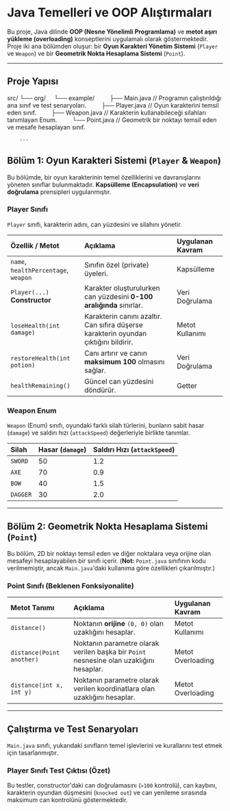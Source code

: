 # Java Temelleri ve OOP Alıştırmaları

Bu proje, Java dilinde **OOP (Nesne Yönelimli Programlama)** ve **metot aşırı yükleme (overloading)** konseptlerini uygulamalı olarak göstermektedir. Proje iki ana bölümden oluşur: bir **Oyun Karakteri Yönetim Sistemi** (`Player` ve `Weapon`) ve bir **Geometrik Nokta Hesaplama Sistemi** (`Point`).

---

##  Proje Yapısı

src/
└── org/
    └── example/
        ├── Main.java   // Programın çalıştırıldığı ana sınıf ve test senaryoları.
        ├── Player.java // Oyun karakterini temsil eden sınıf.
        ├── Weapon.java // Karakterin kullanabileceği silahları tanımlayan Enum.
        └── Point.java  // Geometrik bir noktayı temsil eden ve mesafe hesaplayan sınıf.

        ---

##  Bölüm 1: Oyun Karakteri Sistemi (`Player` & `Weapon`)

Bu bölümde, bir oyun karakterinin temel özelliklerini ve davranışlarını yöneten sınıflar bulunmaktadır. **Kapsülleme (Encapsulation)** ve **veri doğrulama** prensipleri uygulanmıştır.

### Player Sınıfı

`Player` sınıfı, karakterin adını, can yüzdesini ve silahını yönetir.

| Özellik / Metot | Açıklama | Uygulanan Kavram |
| :--- | :--- | :--- |
| `name`, `healthPercentage`, `weapon` | Sınıfın özel (private) üyeleri. | Kapsülleme |
| `Player(...)` **Constructor** | Karakter oluşturulurken can yüzdesini **0-100 aralığında** sınırlar. | Veri Doğrulama |
| `loseHealth(int damage)` | Karakterin canını azaltır. Can sıfıra düşerse karakterin oyundan çıktığını bildirir. | Metot Kullanımı |
| `restoreHealth(int potion)` | Canı artırır ve canın **maksimum 100** olmasını sağlar. | Veri Doğrulama |
| `healthRemaining()` | Güncel can yüzdesini döndürür. | Getter |

### Weapon Enum

`Weapon` (Enum) sınıfı, oyundaki farklı silah türlerini, bunların sabit hasar (`damage`) ve saldırı hızı (`attackSpeed`) değerleriyle birlikte tanımlar.

| Silah | Hasar (`damage`) | Saldırı Hızı (`attackSpeed`) |
| :--- | :--- | :--- |
| `SWORD` | 50 | 1.2 |
| `AXE` | 70 | 0.9 |
| `BOW` | 40 | 1.5 |
| `DAGGER` | 30 | 2.0 |

---

##  Bölüm 2: Geometrik Nokta Hesaplama Sistemi (`Point`)

Bu bölüm, 2D bir noktayı temsil eden ve diğer noktalara veya orijine olan mesafeyi hesaplayabilen bir sınıfı içerir. (**Not:** `Point.java` sınıfının kodu verilmemiştir, ancak `Main.java`'daki kullanıma göre özellikleri çıkarılmıştır.)

### Point Sınıfı (Beklenen Fonksiyonalite)

| Metot Tanımı | Açıklama | Uygulanan Kavram |
| :--- | :--- | :--- |
| `distance()` | Noktanın **orijine** `(0, 0)` olan uzaklığını hesaplar. | Metot Kullanımı |
| `distance(Point another)` | Noktanın parametre olarak verilen başka bir `Point` nesnesine olan uzaklığını hesaplar. | Metot Overloading |
| `distance(int x, int y)` | Noktanın parametre olarak verilen koordinatlara olan uzaklığını hesaplar. | Metot Overloading |

---

##  Çalıştırma ve Test Senaryoları

`Main.java` sınıfı, yukarıdaki sınıfların temel işlevlerini ve kurallarını test etmek için tasarlanmıştır.

### Player Sınıfı Test Çıktısı (Özet)

Bu testler, constructor'daki can doğrulamasını (`>100` kontrolü), can kaybını, karakterin oyundan düşmesini (`knocked out`) ve can yenileme sırasında maksimum can kontrolünü göstermektedir.
